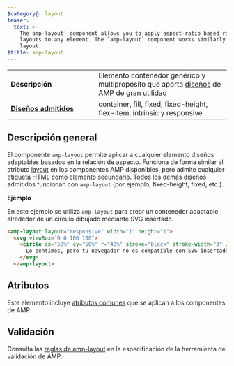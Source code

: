 ```yaml
---
$category@: layout
teaser:
  text: >-
    The amp-layout` component allows you to apply aspect-ratio based responsive
    layouts to any element. The `amp-layout` component works similarly to the
    layout.
$title: amp-layout
---
```



<!--
       Copyright 2016 The AMP HTML Authors. All Rights Reserved.

       Licensed under the Apache License, Version 2.0 (the "License");
     you may not use this file except in compliance with the License.
     You may obtain a copy of the License at

     http://www.apache.org/licenses/LICENSE-2.0

     Unless required by applicable law or agreed to in writing, software
     distributed under the License is distributed on an "AS-IS" BASIS,
     WITHOUT WARRANTIES OR CONDITIONS OF ANY KIND, either express or implied.
     See the License for the specific language governing permissions and
     limitations under the License.
-->



<table>
  <tr>
    <td width="40%"><strong>Descripción</strong></td>
    <td>Elemento contenedor genérico y multipropósito que aporta <a href="../../../documentation/guides-and-tutorials/develop/style_and_layout/control_layout.md#the-layout-attribute">diseños</a> de AMP de gran utilidad</td>
  </tr>
  <tr>
    <td class="col-fourty"><strong><a href="../../../documentation/guides-and-tutorials/develop/style_and_layout/control_layout.md">Diseños admitidos</a></strong></td>
    <td>container, fill, fixed, fixed-height, flex-item, intrinsic y responsive</td>
  </tr>
</table>

## Descripción general <a name="overview"></a>

El componente `amp-layout` permite aplicar a cualquier elemento diseños adaptables basados en la relación de aspecto. Funciona de forma similar al atributo [layout](../../../documentation/guides-and-tutorials/develop/style_and_layout/control_layout.md#the-layout-attribute) en los componentes AMP disponibles, pero admite cualquier etiqueta HTML como elemento secundario. Todos los demás diseños admitidos funcionan con `amp-layout` (por ejemplo, fixed-height, fixed, etc.).

**Ejemplo**

En este ejemplo se utiliza `amp-layout` para crear un contenedor adaptable alrededor de un círculo dibujado mediante SVG insertado.

```html
<amp-layout layout="responsive" width="1" height="1">
  <svg viewBox="0 0 100 100">
    <circle cx="50%" cy="50%" r="40%" stroke="black" stroke-width="3" />
      Lo sentimos, pero tu navegador no es compatible con SVG insertado.
    </svg>
  </amp-layout>
```

## Atributos <a name="attributes"></a>

Este elemento incluye [atributos comunes](../../../documentation/guides-and-tutorials/learn/common_attributes.md) que se aplican a los componentes de AMP.

## Validación <a name="validation"></a>

Consulta las [reglas de amp-layout](https://github.com/ampproject/amphtml/blob/master/validator/validator-main.protoascii) en la especificación de la herramienta de validación de AMP.
